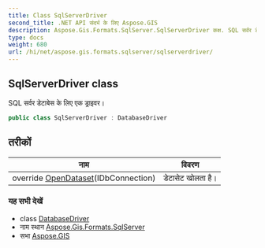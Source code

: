 ```yaml
---
title: Class SqlServerDriver
second_title: .NET API संदर्भ के लिए Aspose.GIS
description: Aspose.Gis.Formats.SqlServer.SqlServerDriver कक्ष. SQL सर्वर डेटबेस के लए एक ड्रइवर
type: docs
weight: 680
url: /hi/net/aspose.gis.formats.sqlserver/sqlserverdriver/
---
```

## SqlServerDriver class

SQL सर्वर डेटाबेस के लिए एक ड्राइवर।

```csharp
public class SqlServerDriver : DatabaseDriver
```

## तरीकों

| नाम | विवरण |
| --- | --- |
| override [OpenDataset](../../aspose.gis.formats.sqlserver/sqlserverdriver/opendataset/)(IDbConnection) | डेटासेट खोलता है। |

### यह सभी देखें

* class [DatabaseDriver](../../aspose.gis/databasedriver/)
* नाम स्थान [Aspose.Gis.Formats.SqlServer](../../aspose.gis.formats.sqlserver/)
* सभा [Aspose.GIS](../../)


